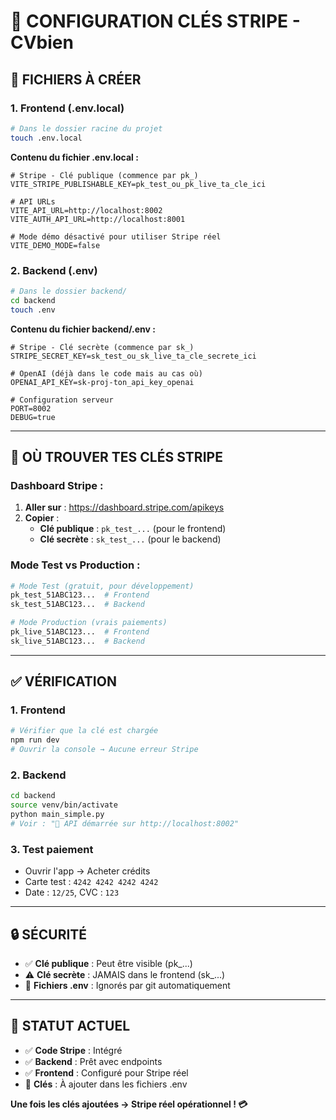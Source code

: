 # 🔐 CONFIGURATION CLÉS STRIPE - CVbien

## 📁 FICHIERS À CRÉER

### **1. Frontend (.env.local)**
```bash
# Dans le dossier racine du projet
touch .env.local
```

**Contenu du fichier .env.local :**
```env
# Stripe - Clé publique (commence par pk_)
VITE_STRIPE_PUBLISHABLE_KEY=pk_test_ou_pk_live_ta_cle_ici

# API URLs
VITE_API_URL=http://localhost:8002
VITE_AUTH_API_URL=http://localhost:8001

# Mode démo désactivé pour utiliser Stripe réel
VITE_DEMO_MODE=false
```

### **2. Backend (.env)**
```bash
# Dans le dossier backend/
cd backend
touch .env
```

**Contenu du fichier backend/.env :**
```env
# Stripe - Clé secrète (commence par sk_)
STRIPE_SECRET_KEY=sk_test_ou_sk_live_ta_cle_secrete_ici

# OpenAI (déjà dans le code mais au cas où)
OPENAI_API_KEY=sk-proj-ton_api_key_openai

# Configuration serveur
PORT=8002
DEBUG=true
```

---

## 🎯 OÙ TROUVER TES CLÉS STRIPE

### **Dashboard Stripe :**
1. **Aller sur** : https://dashboard.stripe.com/apikeys
2. **Copier** :
   - **Clé publique** : `pk_test_...` (pour le frontend)
   - **Clé secrète** : `sk_test_...` (pour le backend)

### **Mode Test vs Production :**
```bash
# Mode Test (gratuit, pour développement)
pk_test_51ABC123...  # Frontend
sk_test_51ABC123...  # Backend

# Mode Production (vrais paiements)
pk_live_51ABC123...  # Frontend  
sk_live_51ABC123...  # Backend
```

---

## ✅ VÉRIFICATION

### **1. Frontend**
```bash
# Vérifier que la clé est chargée
npm run dev
# Ouvrir la console → Aucune erreur Stripe
```

### **2. Backend**
```bash
cd backend
source venv/bin/activate
python main_simple.py
# Voir : "🚀 API démarrée sur http://localhost:8002"
```

### **3. Test paiement**
- Ouvrir l'app → Acheter crédits
- Carte test : `4242 4242 4242 4242`
- Date : `12/25`, CVC : `123`

---

## 🔒 SÉCURITÉ

- ✅ **Clé publique** : Peut être visible (pk_...)
- ⚠️ **Clé secrète** : JAMAIS dans le frontend (sk_...)
- 🚫 **Fichiers .env** : Ignorés par git automatiquement

---

## 🚀 STATUT ACTUEL

- ✅ **Code Stripe** : Intégré
- ✅ **Backend** : Prêt avec endpoints
- ✅ **Frontend** : Configuré pour Stripe réel
- 🔧 **Clés** : À ajouter dans les fichiers .env

**Une fois les clés ajoutées → Stripe réel opérationnel ! 💳**


